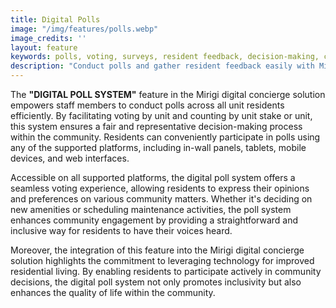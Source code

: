 ```yaml
---
title: Digital Polls
image: "/img/features/polls.webp"
image_credits: ''
layout: feature
keywords: polls, voting, surveys, resident feedback, decision-making, community engagement
description: "Conduct polls and gather resident feedback easily with Mirigi."
---
```

The **"DIGITAL POLL SYSTEM"** feature in the Mirigi digital concierge solution empowers staff members to conduct polls across all unit residents efficiently. By facilitating voting by unit and counting by unit stake or unit, this system ensures a fair and representative decision-making process within the community. Residents can conveniently participate in polls using any of the supported platforms, including in-wall panels, tablets, mobile devices, and web interfaces.

Accessible on all supported platforms, the digital poll system offers a seamless voting experience, allowing residents to express their opinions and preferences on various community matters. Whether it's deciding on new amenities or scheduling maintenance activities, the poll system enhances community engagement by providing a straightforward and inclusive way for residents to have their voices heard.

Moreover, the integration of this feature into the Mirigi digital concierge solution highlights the commitment to leveraging technology for improved residential living. By enabling residents to participate actively in community decisions, the digital poll system not only promotes inclusivity but also enhances the quality of life within the community.

